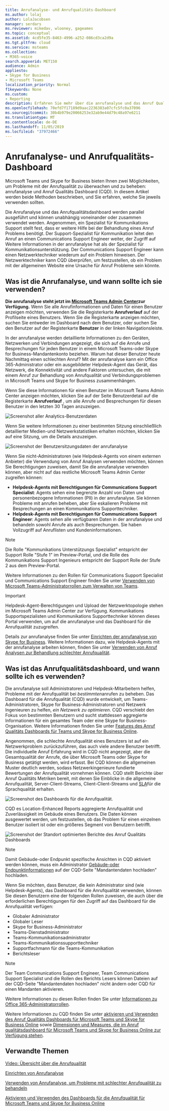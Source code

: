 ```yaml
---
title: Anrufanalyse- und Anrufqualitäts-Dashboard
ms.author: lolaj
author: LolaJacobsen
manager: serdars
ms.reviewer: mikedav, wlooney, gageames
ms.topic: conceptual
ms.assetid: 4cd5fe35-8463-4996-a252-086cd3ca2d9a
ms.tgt.pltfrm: cloud
ms.service: msteams
ms.collection:
- M365-voice
search.appverid: MET150
audience: Admin
appliesto:
- Skype for Business
- Microsoft Teams
localization_priority: Normal
f1keywords: None
ms.custom:
- Reporting
description: Erfahren Sie mehr über die anrufanalyse und das Anruf Qualitäts Dashboard, und wann Sie diese verwenden können, um Probleme mit der Anrufqualität zu überwachen und zu beheben.
ms.openlocfilehash: 70efd7f17189d9aac2236383a07cfc5fc0a37096
ms.sourcegitcommit: 30b4b979e20066253e32ab9e44d79c48a97e6211
ms.translationtype: MT
ms.contentlocale: de-DE
ms.lasthandoff: 11/05/2019
ms.locfileid: "37972466"
---
```

# <a name="call-analytics-and-call-quality-dashboard"></a>Anrufanalyse- und Anrufqualitäts-Dashboard

Microsoft Teams und Skype for Business bieten Ihnen zwei Möglichkeiten, um Probleme mit der Anrufqualität zu überwachen und zu beheben: anrufanalyse und Anruf Qualitäts Dashboard (CQD). In diesem Artikel werden beide Methoden beschrieben, und Sie erfahren, welche Sie jeweils verwenden sollten.

Die Anrufanalyse und das Anrufqualitätsdashboard werden parallel ausgeführt und können unabhängig voneinander oder zusammen verwendet werden. Angenommen, ein Spezialist für Kommunikations Support stellt fest, dass er weitere Hilfe bei der Behandlung eines Anruf Problems benötigt. Der Support-Spezialist für Kommunikation leitet den Anruf an einen Communications Support Engineer weiter, der Zugriff auf Weitere Informationen in der anrufanalyse hat als der Spezialist für Kommunikationsunterstützung. Der Communications Support Engineer kann einen Netzwerktechniker wiederum auf ein Problem hinweisen. Der Netzwerktechniker kann CQD überprüfen, um festzustellen, ob ein Problem mit der allgemeinen Website eine Ursache für Anruf Probleme sein könnte.

## <a name="whats-call-analytics-and-when-should-i-use-it"></a>Was ist die Anrufanalyse, und wann sollte ich sie verwenden?

**Die anrufanalyse steht jetzt im [Microsoft Teams Admin Center](https://admin.teams.microsoft.com)zur Verfügung.** Wenn Sie alle Anrufinformationen und Daten für einen Benutzer anzeigen möchten, verwenden Sie die Registerkarte **Anrufverlauf** auf der Profilseite eines Benutzers. Wenn Sie die Registerkarte anzeigen möchten, suchen Sie entweder im Dashboard nach dem Benutzer, oder suchen Sie den Benutzer auf der Registerkarte **Benutzer** in der linken Navigationsleiste.

In der anrufanalyse werden detaillierte Informationen zu den Geräten, Netzwerken und Verbindungen angezeigt, die sich auf die Anrufe und Besprechungen für jeden Benutzer in einem Microsoft Teams-oder Skype for Business-Mandantenkonto beziehen. Warum hat dieser Benutzer heute Nachmittag einen schlechten Anruf? Mit der anrufanalyse kann ein Office 365-Administrator oder ein ausgebildeter Helpdesk-Agent das Gerät, das Netzwerk, die Konnektivität und andere Faktoren untersuchen, die mit einem Anruf zur Behandlung von Anrufqualität und Verbindungsproblemen in Microsoft Teams und Skype for Business zusammenhängen.

Wenn Sie diese Informationen für einen Benutzer im Microsoft Teams Admin Center anzeigen möchten, klicken Sie auf der Seite Benutzerdetail auf die Registerkarte **Anrufverlauf** , um alle Anrufe und Besprechungen für diesen Benutzer in den letzten 30 Tagen anzuzeigen.

![Screenshot aller Analytics-Benutzerdaten](media/teams-difference-between-call-analytics-and-call-quality-dashboard-image1.png)

Wenn Sie weitere Informationen zu einer bestimmten Sitzung einschließlich detaillierter Medien-und Netzwerkstatistiken erhalten möchten, klicken Sie auf eine Sitzung, um die Details anzuzeigen.

![Screenshot der Benutzersitzungsdaten der anrufanalyse](media/teams-difference-between-call-analytics-and-call-quality-dashboard-image2.png)

Wenn Sie nicht-Administratoren (wie Helpdesk-Agents von einem externen Anbieter) die Verwendung von Anruf Analysen verwenden möchten, können Sie Berechtigungen zuweisen, damit Sie die anrufanalyse verwenden können, aber nicht auf das restliche Microsoft Teams Admin Center zugreifen können:
  
- **Helpdesk-Agents mit Berechtigungen für Communications Support Specialist**: Agents sehen eine begrenzte Anzahl von Daten und personenbezogene Informationen (PII) in der anrufanalyse. Sie können Probleme mit anrufen beheben, aber Sie eskalieren Probleme mit Besprechungen an einen Kommunikations Supporttechniker.
- **Helpdesk-Agents mit Berechtigungen für Communications Support Engineer**: Agents sehen alle verfügbaren Daten in der anrufanalyse und behandeln sowohl Anrufe als auch Besprechungen. Sie haben Vollzugriff auf Anruflisten und Kundeninformationen.

> [!NOTE]
> Die Rolle "Kommunikations Unterstützungs Spezialist" entspricht der Support Rolle "Stufe 1" im Preview-Portal, und die Rolle des Kommunikations Support Ingenieurs entspricht der Support Rolle der Stufe 2 aus dem Preview-Portal.

Weitere Informationen zu den Rollen für Communications Support Specialist und Communications Support Engineer finden Sie unter [Verwenden von Microsoft Teams-Administratorrollen zum Verwalten von Teams](using-admin-roles.md).

> [!IMPORTANT]
> Helpdesk-Agent-Berechtigungen und Upload der Netzwerktopologie stehen im Microsoft Teams Admin Center zur Verfügung. Kommunikations Supportspezialisten und Kommunikations Supporttechniker können dieses Portal verwenden, um auf die anrufanalyse und das Dashboard für die Anrufqualität zuzugreifen.

Details zur anrufanalyse finden Sie unter [Einrichten der anrufanalyse von Skype for Business](set-up-call-analytics.md). Weitere Informationen dazu, wie Helpdesk-Agents mit der anrufanalyse arbeiten können, finden Sie unter [Verwenden von Anruf Analysen zur Behandlung schlechter Anrufqualität](use-call-analytics-to-troubleshoot-poor-call-quality.md).
  
## <a name="whats-the-call-quality-dashboard-and-when-should-i-use-it"></a>Was ist das Anrufqualitätsdashboard, und wann sollte ich es verwenden?
  
Die anrufanalyse soll Administratoren und Helpdesk-Mitarbeitern helfen, Probleme mit der Anrufqualität bei *bestimmten*anrufen zu beheben. Das Dashboard für die Anrufqualität (CQD) wurde entwickelt, um Teams-Administratoren, Skype for Business-Administratoren und Netzwerk Ingenieuren zu helfen, *ein Netzwerk zu optimieren*. CQD verschiebt den Fokus von bestimmten Benutzern und sucht stattdessen aggregierte Informationen für ein gesamtes Team oder eine Skype for Business-Organisation. Weitere Informationen finden Sie unter [Features des Anruf Qualitäts Dashboards für Teams und Skype for Business Online](turning-on-and-using-call-quality-dashboard.md#BKMKFeaturesOfTheCQD).
  
Angenommen, die schlechte Anrufqualität eines Benutzers ist auf ein Netzwerkproblem zurückzuführen, das auch viele andere Benutzer betrifft. Die individuelle Anruf Erfahrung wird in CQD nicht angezeigt, aber die Gesamtqualität der Anrufe, die über Microsoft Teams oder Skype for Business getätigt werden, wird erfasst. Bei CQD können die allgemeinen Muster deutlich werden, sodass Netzwerkingenieure fundierte Bewertungen der Anrufqualität vornehmen können. CQD stellt Berichte über Anruf Qualitäts Metriken bereit, mit denen Sie Einblicke in die allgemeine Anrufqualität, Server-Client-Streams, Client-Client-Streams und [SLA](https://go.microsoft.com/fwlink/p/?linkid=846252)für die Sprachqualität erhalten.
  
![Screenshot des Dashboards für die Anrufqualität.](media/teams-difference-between-call-analytics-and-call-quality-dashboard-image3.png)

CQD es Location-Enhanced Reports aggregierte Anrufqualität und Zuverlässigkeit im Gebäude eines Benutzers. Die Daten können ausgewertet werden, um festzustellen, ob das Problem für einen einzelnen Benutzer isoliert ist oder ein größeres Segment von Benutzern betrifft.

![Screenshot der Standort optimierten Berichte des Anruf Qualitäts Dashboards](media/teams-difference-between-call-analytics-and-call-quality-dashboard-image4.png)

> [!NOTE]
> Damit Gebäude-oder Endpunkt spezifische Ansichten in CQD aktiviert werden können, muss ein Administrator [Gebäude-oder Endpunktinformationen](turning-on-and-using-call-quality-dashboard.md#upload-tenant-data-information) auf der CQD-Seite "Mandantendaten hochladen" hochladen.

Wenn Sie möchten, dass Benutzer, die kein Administrator sind (wie Helpdesk-Agents), das Dashboard für die Anrufqualität verwenden, können Sie diesen Benutzern eine der folgenden Rollen zuweisen, die auch über die erforderlichen Berechtigungen für den Zugriff auf das Dashboard für die Anrufqualität verfügen:

- Globaler Administrator
- Globaler Leser
- Skype for Business-Administrator
- Teams-Dienstadministrator
- Teams-Kommunikationsadministrator
- Teams-Kommunikationssupporttechniker
- Supportfachmann für die Teams-Kommunikation
- Berichtsleser

> [!NOTE]
> Der Team Communications Support Engineer, Team Communications Support Specialist und die Rollen des Berichts Lesers können Dateien auf der CQD-Seite "Mandantendaten hochladen" nicht ändern oder CQD für einen Mandanten aktivieren.

Weitere Informationen zu diesen Rollen finden Sie unter [Informationen zu Office 365-Administratorrollen](/office365/admin/add-users/about-admin-roles).

Weitere Informationen zu CQD finden Sie unter [aktivieren und Verwenden des Anruf Qualitäts Dashboards für Microsoft Teams und Skype for Business Online](turning-on-and-using-call-quality-dashboard.md) sowie [Dimensionen und Measures, die im Anruf qualitätsdashboard für Microsoft Teams und Skype for Business Online zur Verfügung stehen](dimensions-and-measures-available-in-call-quality-dashboard.md).
  
## <a name="related-topics"></a>Verwandte Themen

[Video: Übersicht über die Anrufqualität](https://aka.ms/teams-quality)

[Einrichten von Anrufanalyse](set-up-call-analytics.md)

[Verwenden von Anrufanalyse, um Probleme mit schlechter Anrufqualität zu behandeln](use-call-analytics-to-troubleshoot-poor-call-quality.md)

[Aktivieren und Verwenden des Dashboards für die Anrufqualität für Microsoft Teams und Skype for Business Online](turning-on-and-using-call-quality-dashboard.md)
